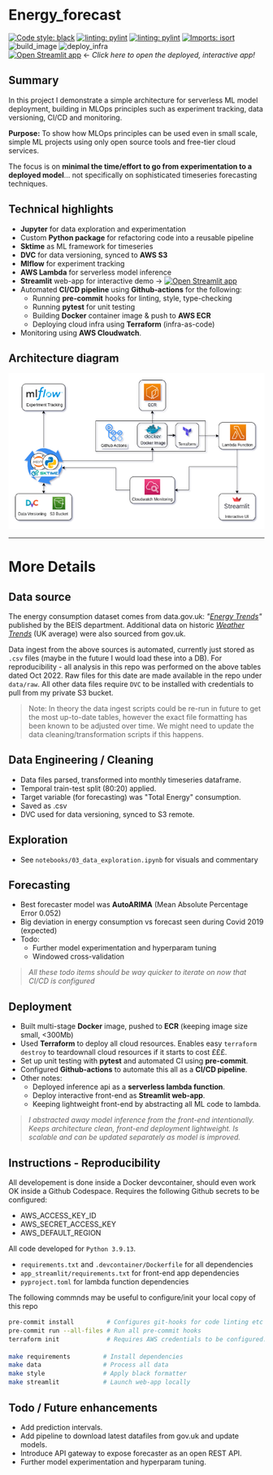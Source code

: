 # Energy_forecast 

[![Code style: black](https://img.shields.io/badge/code%20style-black-000000.svg)](https://github.com/psf/black)  [![linting: pylint](https://img.shields.io/badge/linting-pylint-yellowgreen)](https://github.com/PyCQA/pylint)  [![linting: pylint](https://img.shields.io/badge/linting-pylint-yellowgreen)](https://github.com/PyCQA/pylint)  [![Imports: isort](https://img.shields.io/badge/%20imports-isort-%231674b1?style=flat&labelColor=ef8336)](https://pycqa.github.io/isort/)  
![build_image](https://github.com/adin786/energy_forecast/actions/workflows/build_image.yaml/badge.svg)  ![deploy_infra](https://github.com/adin786/energy_forecast/actions/workflows/deploy_infra.yaml/badge.svg)  
[![Open Streamlit app](https://static.streamlit.io/badges/streamlit_badge_black_white.svg)](https://adin786-energy-forecast.streamlit.app/) &larr; *Click here to open the deployed, interactive app!*

## Summary
  
In this project I demonstrate a simple architecture for serverless ML model deployment, building in MLOps principles such as experiment tracking, data versioning, CI/CD and monitoring.

**Purpose:** To show how MLOps principles can be used even in small scale, simple ML projects using only open source tools and free-tier cloud services.

The focus is on **minimal the time/effort to go from experimentation to a deployed model**... not specifically on sophisticated timeseries forecasting techniques.

## Technical highlights

- **Jupyter** for data exploration and experimentation 
- Custom **Python package** for refactoring code into a reusable pipeline
- **Sktime** as ML framework for timeseries
- **DVC** for data versioning, synced to **AWS S3**
- **Mlflow** for experiment tracking
- **AWS Lambda** for serverless model inference
- **Streamlit** web-app for interactive demo &rarr; [![Open Streamlit app](https://static.streamlit.io/badges/streamlit_badge_black_white.svg)](https://adin786-energy-forecast.streamlit.app/)
- Automated **CI/CD pipeline** using **Github-actions** for the following:
  - Running **pre-commit** hooks for linting, style, type-checking
  - Running **pytest** for unit testing
  - Building **Docker** container image & push to **AWS ECR**
  - Deploying cloud infra using **Terraform** (infra-as-code)
- Monitoring using **AWS Cloudwatch**.

## Architecture diagram

![Placeholder for architecture diagram](assets/diagrams/arch_diagram.drawio.png)

--- 

# More Details

## Data source 

The energy consumption dataset comes from data.gov.uk: *"[Energy Trends](https://assets.publishing.service.gov.uk/government/uploads/system/uploads/attachment_data/file/1107641/ET_1.2_SEP_22.xlsx)"* published by the BEIS department.  Additional data on historic *[Weather Trends](https://assets.publishing.service.gov.uk/government/uploads/system/uploads/attachment_data/file/1012964/Weather_ODS.ods)* (UK average) were also sourced from gov.uk.

Data ingest from the above sources is automated, currently just stored as `.csv` files (maybe in the future I would load these into a DB).   For reproducibility - all analysis in this repo was performed on the above tables dated Oct 2022.  Raw files for this date are made available in the repo under `data/raw`.  All other data files require `DVC` to be installed with credentials to pull from my private S3 bucket.

> Note: In theory the data ingest scripts could be re-run in future to get the most up-to-date tables, however the exact file formatting has been known to be adjusted over time.  We might need to update the data cleaning/transformation scripts if this happens. 

## Data Engineering / Cleaning 

- Data files parsed, transformed into monthly timeseries dataframe. 
- Temporal train-test split (80:20) applied.
- Target variable (for forecasting) was "Total Energy" consumption. 
- Saved as .csv 
- DVC used for data versioning, synced to S3 remote. 

## Exploration 
  
- See `notebooks/03_data_exploration.ipynb` for visuals and commentary

## Forecasting 

- Best forecaster model was **AutoARIMA** (Mean Absolute Percentage Error 0.052)
- Big deviation in energy consumption vs forecast seen during Covid 2019 (expected)
- Todo: 
  - Further model experimentation and hyperparam tuning
  - Windowed cross-validation

> *All these todo items should be way quicker to iterate on now that CI/CD is configured*

## Deployment 
- Built multi-stage **Docker** image, pushed to **ECR** (keeping image size small, <300Mb)
- Used **Terraform** to deploy all cloud resources.  Enables easy `terraform destroy` to teardownall cloud resources if it starts to cost £££.
- Set up unit testing with **pytest** and automated CI using **pre-commit**.
- Configured **Github-actions** to automate this all as a **CI/CD pipeline**.
- Other notes:
  - Deployed inference api as a **serverless lambda function**.
  - Deploy interactive front-end as **Streamlit web-app**. 
  - Keeping lightweight front-end by abstracting all ML code to lambda. 

> *I abstracted away model inference from the front-end intentionally.  Keeps architecture clean, front-end deployment lightweight.  Is scalable and can be updated separately as model is improved.*
  
## Instructions - Reproducibility
  
All developement is done inside a Docker devcontainer, should even work OK inside a Github Codespace.  Requires the following Github secrets to be configured:
- AWS_ACCESS_KEY_ID
- AWS_SECRET_ACCESS_KEY
- AWS_DEFAULT_REGION

All code developed for `Python 3.9.13`.  
- `requirements.txt` and `.devcontainer/Dockerfile` for all dependencies
- `app_streamlit/requirements.txt` for front-end app dependencies
- `pyproject.toml` for lambda function dependencies

The following commnds may be useful to configure/init your local copy of this repo

```bash
pre-commit install         # Configures git-hooks for code linting etc
pre-commit run --all-files # Run all pre-commit hooks
terraform init             # Requires AWS credentials to be configured.

make requirements         # Install dependencies 
make data                 # Process all data 
make style                # Apply black formatter 
make streamlit            # Launch web-app locally
```

## Todo / Future enhancements

- Add prediction intervals.
- Add pipeline to download latest datafiles from gov.uk and update models.
- Introduce API gateway to expose forecaster as an open REST API.
- Further model experimentation and hyperparam tuning.



